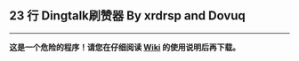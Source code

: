 ## 23 行 Dingtalk刷赞器 By xrdrsp and Dovuq

---

**这是一个危险的程序！请您在仔细阅读 [Wiki](https://github.com/xrdrsp/Dingtalk/wiki) 的使用说明后再下载。**

